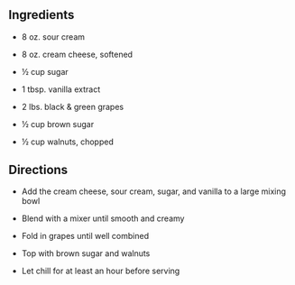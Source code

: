 # 

## Ingredients

- 8 oz. sour cream

- 8 oz. cream cheese, softened

- ½ cup sugar

- 1 tbsp. vanilla extract

- 2 lbs. black & green grapes

- ½ cup brown sugar

- ½ cup walnuts, chopped

## Directions

- Add the cream cheese, sour cream, sugar, and vanilla to a large
    mixing bowl

- Blend with a mixer until smooth and creamy

- Fold in grapes until well combined

- Top with brown sugar and walnuts

- Let chill for at least an hour before serving

